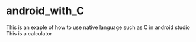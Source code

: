 # android_with_C
This is an exaple of how to use native language such as C in android studio
This is a calculator
